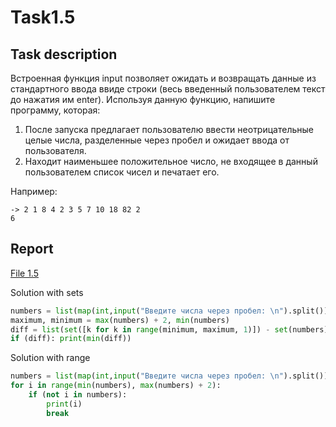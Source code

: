 # Task1.5

## Task description
Встроенная функция input позволяет ожидать и возвращать данные из стандартного
ввода ввиде строки (весь введенный пользователем текст до нажатия им enter).
Используя данную функцию, напишите программу, которая:

1. После запуска предлагает пользователю ввести неотрицательные целые числа,
разделенные через пробел и ожидает ввода от пользователя.
2. Находит наименьшее положительное число, не входящее в данный пользователем
список чисел и печатает его.


Например:
```
-> 2 1 8 4 2 3 5 7 10 18 82 2
6
```

## Report

[File 1.5](Task1.5.py)

Solution with sets
```python
numbers = list(map(int,input("Введите числа через пробел: \n").split()))
maximum, minimum = max(numbers) + 2, min(numbers)
diff = list(set([k for k in range(minimum, maximum, 1)]) - set(numbers))
if (diff): print(min(diff))
```

Solution with range
```python
numbers = list(map(int,input("Введите числа через пробел: \n").split()))
for i in range(min(numbers), max(numbers) + 2): 
    if (not i in numbers): 
        print(i)
        break
```